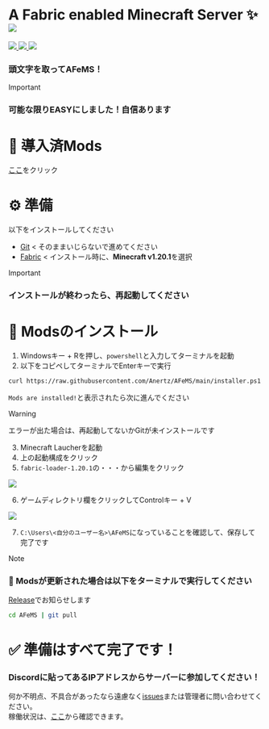 <h1> A Fabric enabled Minecraft Server ✨ <img src="http://141.147.168.103:3001/api/badge/1/uptime"> </h1>
<a href="#">
  <img src="https://cdn.jsdelivr.net/npm/@intergrav/devins-badges@3/assets/cozy/supported/fabric_vector.svg">
</a>
<a href="#">
  <img src="https://cdn.jsdelivr.net/npm/@intergrav/devins-badges@3.2.0/assets/cozy/unsupported/forge_vector.svg">
</a>
<a href="#">
  <img src="https://cdn.jsdelivr.net/npm/@intergrav/devins-badges@3.2.0/assets/cozy/unsupported/quilt_vector.svg">
</a>



### 頭文字を取って<b>AFeMS</b>！

> [!IMPORTANT]
> ### 可能な限り<b>EASY</b>にしました！自信あります</p>


# 📜 導入済Mods
[ここ](https://github.com/Anertz/AFeMS/tree/main/mods)をクリック

# ⚙️ 準備

以下をインストールしてください

- [Git](https://github.com/git-for-windows/git/releases/download/v2.47.1.windows.2/Git-2.47.1.2-64-bit.exe)
< そのままいじらないで進めてください
- [Fabric](https://maven.fabricmc.net/net/fabricmc/fabric-installer/1.0.1/fabric-installer-1.0.1.exe)
< インストール時に、<b>Minecraft v1.20.1</b>を選択

> [!IMPORTANT]
> ### インストールが終わったら、再起動してください



# 🚀 Modsのインストール

1. Windowsキー + Rを押し、`powershell`と入力してターミナルを起動
2. 以下をコピペしてターミナルでEnterキーで実行
```bash
curl https://raw.githubusercontent.com/Anertz/AFeMS/main/installer.ps1 | iex  
```
`Mods are installed!`と表示されたら次に進んでください

> [!WARNING]
> エラーが出た場合は、再起動してないかGitが未インストールです

3. Minecraft Laucherを起動
4. 上の起動構成をクリック
5. `fabric-loader-1.20.1`の・・・から編集をクリック

<p float="left">
  <img src="https://raw.githubusercontent.com/Anertz/AFeMS/main/imgs/20250118_05h48m06s_grim.png"/>
</p>

6. ゲームディレクトリ欄をクリックしてControlキー + V

<img src="https://raw.githubusercontent.com/Anertz/AFeMS/main/imgs/20250118_17h50m55s_grim.png"/>

7. `C:\Users\<自分のユーザー名>\AFeMS`になっていることを確認して、保存して完了です


> [!NOTE]
> ### 📁 Modsが更新された場合は以下をターミナルで実行してください
> [Release](https://github.com/Anertz/AFeMS/releases)でお知らせします
> ```bash
> cd AFeMS | git pull
> ```

# ✅ 準備はすべて完了です！
### Discordに貼ってあるIPアドレスからサーバーに参加してください！
何か不明点、不具合があったなら遠慮なく[issues](https://github.com/Anertz/AFeMS/issues)または管理者に問い合わせてください。\
稼働状況は、[ここ](http://150.230.213.139:3001/status/uptime)から確認できます。

